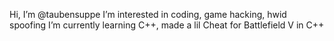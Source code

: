Hi, I’m @taubensuppe
I’m interested in coding, game hacking, hwid spoofing
I’m currently learning C++, made a lil Cheat for Battlefield V in C++

